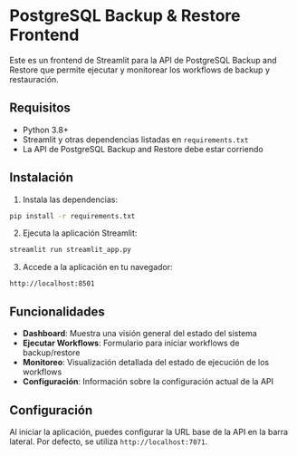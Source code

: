 # PostgreSQL Backup & Restore Frontend

Este es un frontend de Streamlit para la API de PostgreSQL Backup and Restore que permite ejecutar y monitorear los workflows de backup y restauración.

## Requisitos

- Python 3.8+
- Streamlit y otras dependencias listadas en `requirements.txt`
- La API de PostgreSQL Backup and Restore debe estar corriendo

## Instalación

1. Instala las dependencias:
```bash
pip install -r requirements.txt
```

2. Ejecuta la aplicación Streamlit:
```bash
streamlit run streamlit_app.py
```

3. Accede a la aplicación en tu navegador:
```
http://localhost:8501
```

## Funcionalidades

- **Dashboard**: Muestra una visión general del estado del sistema
- **Ejecutar Workflows**: Formulario para iniciar workflows de backup/restore
- **Monitoreo**: Visualización detallada del estado de ejecución de los workflows
- **Configuración**: Información sobre la configuración actual de la API

## Configuración

Al iniciar la aplicación, puedes configurar la URL base de la API en la barra lateral. Por defecto, se utiliza `http://localhost:7071`.
